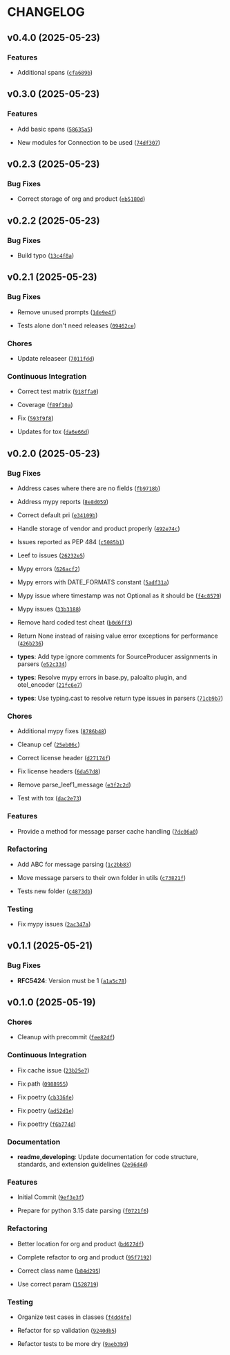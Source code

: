 # CHANGELOG


## v0.4.0 (2025-05-23)

### Features

- Additional spans
  ([`cfa689b`](https://github.com/ziggiz-courier/ziggiz-courier-handler-core/commit/cfa689b898c4cbc105c973887215f6ae01a67acc))


## v0.3.0 (2025-05-23)

### Features

- Add basic spans
  ([`58635a5`](https://github.com/ziggiz-courier/ziggiz-courier-handler-core/commit/58635a5beaa9786cb800208608b4da734945e1e9))

- New modules for Connection to be used
  ([`74df307`](https://github.com/ziggiz-courier/ziggiz-courier-handler-core/commit/74df307a6dc9df7e148f17ba24fddb639007dd7a))


## v0.2.3 (2025-05-23)

### Bug Fixes

- Correct storage of org and product
  ([`eb5180d`](https://github.com/ziggiz-courier/ziggiz-courier-handler-core/commit/eb5180d696668dae2770a4de01f9303c62fa6c53))


## v0.2.2 (2025-05-23)

### Bug Fixes

- Build typo
  ([`13c4f8a`](https://github.com/ziggiz-courier/ziggiz-courier-handler-core/commit/13c4f8aa9d1d41c93726b75d57391667f2d676a1))


## v0.2.1 (2025-05-23)

### Bug Fixes

- Remove unused prompts
  ([`1de9e4f`](https://github.com/ziggiz-courier/ziggiz-courier-handler-core/commit/1de9e4f6de87c8fa6e34f545032eebfd1032a6a3))

- Tests alone don't need releases
  ([`09462ce`](https://github.com/ziggiz-courier/ziggiz-courier-handler-core/commit/09462ce1bec3c2a7224f1bdeacdedb5cf7386256))

### Chores

- Update releaseer
  ([`7011fdd`](https://github.com/ziggiz-courier/ziggiz-courier-handler-core/commit/7011fddab9f215330d3b25ad08080bbda1c5dea6))

### Continuous Integration

- Correct test matrix
  ([`918ffa0`](https://github.com/ziggiz-courier/ziggiz-courier-handler-core/commit/918ffa09f35646b355c85247002d7c9e3ed98632))

- Coverage
  ([`f89f10a`](https://github.com/ziggiz-courier/ziggiz-courier-handler-core/commit/f89f10a01a13060c48e6799a4b2451684dde2b7b))

- Fix
  ([`593f9f8`](https://github.com/ziggiz-courier/ziggiz-courier-handler-core/commit/593f9f86fee05e67c9bff43644d51502171140bc))

- Updates for tox
  ([`da6e66d`](https://github.com/ziggiz-courier/ziggiz-courier-handler-core/commit/da6e66d7a7d42de26eb14bc60036707c0c0703d2))


## v0.2.0 (2025-05-23)

### Bug Fixes

- Address cases where there are no fields
  ([`fb9718b`](https://github.com/ziggiz-courier/ziggiz-courier-handler-core/commit/fb9718b4c9bc21dca2406188ea80e7cfe99dd00e))

- Address mypy reports
  ([`8e8d059`](https://github.com/ziggiz-courier/ziggiz-courier-handler-core/commit/8e8d059e87393376de3ba080061e0d6b7e74505f))

- Correct default pri
  ([`e34109b`](https://github.com/ziggiz-courier/ziggiz-courier-handler-core/commit/e34109b494ce11f957ee7e3390602dbb2e526918))

- Handle storage of vendor and product properly
  ([`492e74c`](https://github.com/ziggiz-courier/ziggiz-courier-handler-core/commit/492e74cf7d8ffda10032ec239690e0ffc55468c1))

- Issues reported as PEP 484
  ([`c5085b1`](https://github.com/ziggiz-courier/ziggiz-courier-handler-core/commit/c5085b1f86fc66dd732941ee7b4a46fe535ce68c))

- Leef to issues
  ([`26232e5`](https://github.com/ziggiz-courier/ziggiz-courier-handler-core/commit/26232e57a9a66f5904b2800e073800806600a439))

- Mypy errors
  ([`626acf2`](https://github.com/ziggiz-courier/ziggiz-courier-handler-core/commit/626acf21cb5022b73290f536784d799fd3201d17))

- Mypy errors with DATE_FORMATS constant
  ([`5adf31a`](https://github.com/ziggiz-courier/ziggiz-courier-handler-core/commit/5adf31a000af55c5b60848cf8fa95f8a5a1ebcc9))

- Mypy issue where timestamp was not Optional as it should be
  ([`f4c8579`](https://github.com/ziggiz-courier/ziggiz-courier-handler-core/commit/f4c857994ea9a1f86b5f497a171c2e353a20ab77))

- Mypy issues
  ([`33b3188`](https://github.com/ziggiz-courier/ziggiz-courier-handler-core/commit/33b318881a6824d1afa3794540a967204cc362e1))

- Remove hard coded test cheat
  ([`b0d6ff3`](https://github.com/ziggiz-courier/ziggiz-courier-handler-core/commit/b0d6ff3f14eb51193aa5c1dbc5fc0ad7f6cc7433))

- Return None instead of raising value error exceptions for performance
  ([`426b236`](https://github.com/ziggiz-courier/ziggiz-courier-handler-core/commit/426b23680c05d4579eb2e7f109006bc40bd9ec4a))

- **types**: Add type ignore comments for SourceProducer assignments in parsers
  ([`e52c334`](https://github.com/ziggiz-courier/ziggiz-courier-handler-core/commit/e52c334f165d285efae671ed44e041adc2adcafc))

- **types**: Resolve mypy errors in base.py, paloalto plugin, and otel_encoder
  ([`21fc6e7`](https://github.com/ziggiz-courier/ziggiz-courier-handler-core/commit/21fc6e74554c922422e10cf23a27b526af870908))

- **types**: Use typing.cast to resolve return type issues in parsers
  ([`71cb9b7`](https://github.com/ziggiz-courier/ziggiz-courier-handler-core/commit/71cb9b7b4924c1b5e25a5d0aab8e95b4dcecbc24))

### Chores

- Additional mypy fixes
  ([`8786b48`](https://github.com/ziggiz-courier/ziggiz-courier-handler-core/commit/8786b48d68469b2aa2be68952dbb897c770cc5fb))

- Cleanup cef
  ([`25eb06c`](https://github.com/ziggiz-courier/ziggiz-courier-handler-core/commit/25eb06cee4befc053cbf1310ac5b736ae9710f01))

- Correct license header
  ([`d27174f`](https://github.com/ziggiz-courier/ziggiz-courier-handler-core/commit/d27174f5efae05c658c8b4935504754fef79c009))

- Fix license headers
  ([`6da57d8`](https://github.com/ziggiz-courier/ziggiz-courier-handler-core/commit/6da57d83999840d75ae53da562a2ec7fc5c43351))

- Remove parse_leef1_message
  ([`e3f2c2d`](https://github.com/ziggiz-courier/ziggiz-courier-handler-core/commit/e3f2c2dac9182e7fa46d0dd7bbd97ac2c1424463))

- Test with tox
  ([`dac2e73`](https://github.com/ziggiz-courier/ziggiz-courier-handler-core/commit/dac2e73cf37a13f79de39a06874c88086c5b297c))

### Features

- Provide a method for message parser cache handling
  ([`7dc06a0`](https://github.com/ziggiz-courier/ziggiz-courier-handler-core/commit/7dc06a0e77e179839855d31490db4ea5d920373e))

### Refactoring

- Add ABC for message parsing
  ([`1c2bb83`](https://github.com/ziggiz-courier/ziggiz-courier-handler-core/commit/1c2bb835da9850b6738c97e4579acc9c836c12ef))

- Move message parsers to their own folder in utils
  ([`c73821f`](https://github.com/ziggiz-courier/ziggiz-courier-handler-core/commit/c73821fa690a3db520b284e896b0414570c9a52f))

- Tests new folder
  ([`c4873db`](https://github.com/ziggiz-courier/ziggiz-courier-handler-core/commit/c4873db91d0c41b123a0ddcd8bb76da236b098b0))

### Testing

- Fix mypy issues
  ([`2ac347a`](https://github.com/ziggiz-courier/ziggiz-courier-handler-core/commit/2ac347a8b4c4c2045fbe973e899ecca3e1958e52))


## v0.1.1 (2025-05-21)

### Bug Fixes

- **RFC5424**: Version must be 1
  ([`a1a5c78`](https://github.com/ziggiz-courier/ziggiz-courier-handler-core/commit/a1a5c784cbb4d57cc0e9e88e274d2ec4aa50a4e1))


## v0.1.0 (2025-05-19)

### Chores

- Cleanup with precommit
  ([`fee82df`](https://github.com/ziggiz-courier/ziggiz-courier-handler-core/commit/fee82df7e1f81c4735e62ff445f05a7f8a8a5111))

### Continuous Integration

- Fix cache issue
  ([`23b25e7`](https://github.com/ziggiz-courier/ziggiz-courier-handler-core/commit/23b25e77d30a2ba640b36916c95e872dddb12255))

- Fix path
  ([`0988955`](https://github.com/ziggiz-courier/ziggiz-courier-handler-core/commit/09889554f977f91886e5bb3972b544ac2b5c4209))

- Fix poetry
  ([`cb336fe`](https://github.com/ziggiz-courier/ziggiz-courier-handler-core/commit/cb336fe307af9a5857d52964694cdf6bfdadacb9))

- Fix poetry
  ([`ad52d1e`](https://github.com/ziggiz-courier/ziggiz-courier-handler-core/commit/ad52d1e87fec80f8d6fafda9362f17c4a9c3f5b9))

- Fix poettry
  ([`f6b774d`](https://github.com/ziggiz-courier/ziggiz-courier-handler-core/commit/f6b774d1f27496da6392f517e3e78880a02beaf9))

### Documentation

- **readme,developing**: Update documentation for code structure, standards, and extension
  guidelines
  ([`2e96d4d`](https://github.com/ziggiz-courier/ziggiz-courier-handler-core/commit/2e96d4da0bc8a7a20d797aa3413e775e8c4764dd))

### Features

- Initial Commit
  ([`9ef3e3f`](https://github.com/ziggiz-courier/ziggiz-courier-handler-core/commit/9ef3e3f2a4864b309c2e412509e7d7255cfe6e7d))

- Prepare for python 3.15 date parsing
  ([`f0721f6`](https://github.com/ziggiz-courier/ziggiz-courier-handler-core/commit/f0721f67afb18125b1ecf71c34115c67646e4a92))

### Refactoring

- Better location for org and product
  ([`bd627df`](https://github.com/ziggiz-courier/ziggiz-courier-handler-core/commit/bd627df0b06e726ecb2b06fdaa0e77592701b812))

- Complete refactor to org and product
  ([`95f7192`](https://github.com/ziggiz-courier/ziggiz-courier-handler-core/commit/95f719275a9d4bdf994aa86f91ba404dc55af8d0))

- Correct class name
  ([`b84d295`](https://github.com/ziggiz-courier/ziggiz-courier-handler-core/commit/b84d29535ba8b138e66d246891765e0b725395a7))

- Use correct param
  ([`1528719`](https://github.com/ziggiz-courier/ziggiz-courier-handler-core/commit/152871965d16b0bc85b05c8c7c3f21d2e334e2d8))

### Testing

- Organize test cases in classes
  ([`f4dd4fe`](https://github.com/ziggiz-courier/ziggiz-courier-handler-core/commit/f4dd4fe1a851212b6b9b3109293f62933136ee6f))

- Refactor for sp validation
  ([`9240db5`](https://github.com/ziggiz-courier/ziggiz-courier-handler-core/commit/9240db5e7b4be6fffa836ad915b8983ce333b67e))

- Refactor tests to be more dry
  ([`9aeb3b9`](https://github.com/ziggiz-courier/ziggiz-courier-handler-core/commit/9aeb3b94f45f0376bd2926af282d3dab269a7f56))
